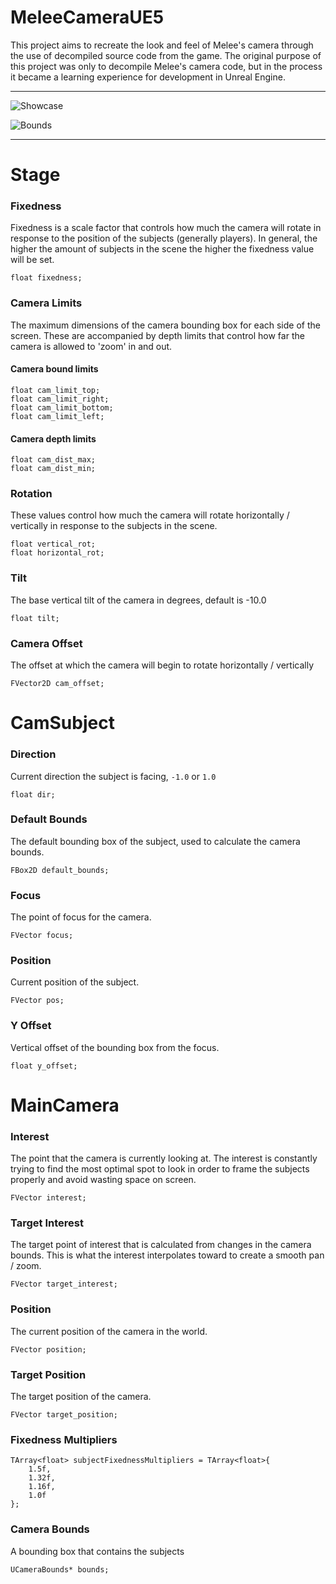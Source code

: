 # MeleeCameraUE5
This project aims to recreate the look and feel of Melee's camera through the use of decompiled source code from the game. The original purpose of this project was only to decompile Melee's camera code, but in the process it became a learning experience for development in Unreal Engine.

---

![Showcase](/showcase.gif "Showcase")

![Bounds](/bounds.gif "Bounds")

---

# Stage

### Fixedness
Fixedness is a scale factor that controls how much the camera will rotate in response to the position of the subjects (generally players). In general, the higher the amount of subjects in the scene the higher the fixedness value will be set.
```
float fixedness;
```
### Camera Limits
The maximum dimensions of the camera bounding box for each side of the screen. These are accompanied by depth limits that control how far the camera is allowed to 'zoom' in and out.
#### Camera bound limits
```
float cam_limit_top;
float cam_limit_right;
float cam_limit_bottom;
float cam_limit_left;
```
#### Camera depth limits
```
float cam_dist_max;
float cam_dist_min;
```

### Rotation
These values control how much the camera will rotate horizontally / vertically in response to the subjects in the scene.
```
float vertical_rot;
float horizontal_rot;
```
### Tilt
The base vertical tilt of the camera in degrees, default is -10.0
```
float tilt;
```
### Camera Offset
The offset at which the camera will begin to rotate horizontally / vertically
```
FVector2D cam_offset;
```

# CamSubject

### Direction
Current direction the subject is facing, `-1.0` or `1.0`
```
float dir;
```
### Default Bounds
The default bounding box of the subject, used to calculate the camera bounds.
```
FBox2D default_bounds;
```
### Focus
The point of focus for the camera.
```
FVector focus;
```
### Position
Current position of the subject.
```
FVector pos;
```
### Y Offset
Vertical offset of the bounding box from the focus.
```
float y_offset;
```

# MainCamera
### Interest
The point that the camera is currently looking at. The interest is constantly trying to find the most optimal spot to look in order to frame the subjects properly and avoid wasting space on screen.
```
FVector interest;
```
### Target Interest
The target point of interest that is calculated from changes in the camera bounds. This is what the interest interpolates toward to create a smooth pan / zoom.
```
FVector target_interest;
```
### Position
The current position of the camera in the world.
```
FVector position;
```
### Target Position
The target position of the camera.
```
FVector target_position;
```
### Fixedness Multipliers
```
TArray<float> subjectFixednessMultipliers = TArray<float>{
    1.5f,
    1.32f,
    1.16f,
    1.0f
};
```
### Camera Bounds
A bounding box that contains the subjects
```
UCameraBounds* bounds;
```
